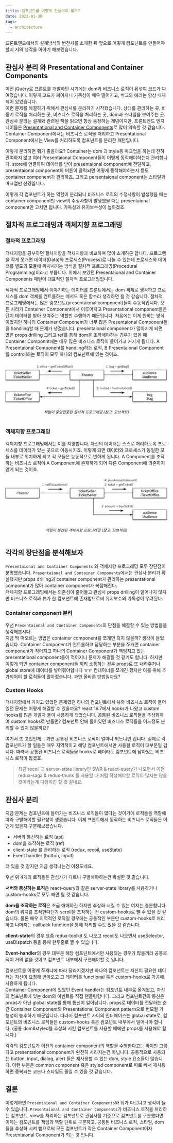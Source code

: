 ```yaml
---
title: 컴포넌트를 어떻게 만들어야 할까?
date: 2022-01-30
tags:
  - architecture
---
```


프론트엔드에서의 설계방식의 변천사를 소개한 뒤 앞으로 어떻게 컴포넌트를 만들어야 할지 저의 생각을 이야기 해보겠습니다.

<!--truncate-->

## 관심사 분리 와 Presentational and Container Components

이전 jQuery로 프론트를 개발하던 시기에는 dom과 비즈니스 로직이 뒤섞여 코드가 짜여졌습니다. 이렇게 코드가 짜여지니 가독성이 매우 떨어지고, 버그와 에러는 항상 내재되어 있었습니다.  
이런 문제를 해결하기 위해서 관심사를 분리하기 시작했습니다. 상태를 관리하는 곳, 비동기 로직을 처리하는 곳, 비즈니스 로직을 처리하는 곳, dom과 스타일을 보여주는 곳.  
관심사 분리는 설계와 관련된 책을 읽으면 항상 등장하는 개념이지만, 프론트엔드 엔지니어들은 [Presentational and Container Components](https://medium.com/@dan_abramov/smart-and-dumb-components-7ca2f9a7c7d0)로 많이 익숙할 것 같습니다.
Container Component에서는 비즈니스 로직을 처리하고 Presentational Component에서는 View를 처리하도록 컴포넌트를 분리한 패턴입니다.

이렇게 분리하면 뭐가 좋을까요? Container는 dom 과 style등 마크업을 하는데 전혀 관여하지 않고 여러 Presentaional Component들이 어떻게 동작해야하는지 관리합니다. store에 연결하여 데이터를 받아 presentaional component에 전달하고, presentaional component의 버튼이 클릭되면 어떻게 동작해야하는지 등도 container component가 관리하죠. 그리고 persentaional component는 스타일과 마크업만 신경씁니다.

이렇게 각 컴포넌트가 하는 역할이 분리되니 비즈니스 로직의 수정사항이 발생했을 때는 container component만 view의 수정사항이 발생했을 때는 presentaional component만 고치면 됩니다. 가독성과 유지보수성이 높아졌죠.

## 절차적 프로그래밍과 객체지향 프로그래밍

### 절차적 프로그래밍

객체지향을 공부하면 절차지향을 객체지향과 비교하며 많이 소개하곤 합니다. 프로그램을 작게 쪼개면 데이터(Data)와 프로세스(Process)로 나눌 수 있는데 프로세스와 데이터를 별도의 모듈에 위치시키는 방식을 절차적 프로그래밍(Procedural Programming)이라고 부릅니다. 위에서 보았던 Presentaional and Container Components 패턴이 대표적인 절차적 프로그래밍입니다.

적차적 프로그래밍에서 이야기하는 데이터를 프론트에서는 dom 객체로 생각하고 프로세스를 dom 객체를 컨트롤하는 메서드 혹은 함수라 생각하면 될 것 같습니다. 절차적 프로그래밍에서는 많은 컴포넌트(presentaional component)들이 수동적입니다. 모든 처리가 Container Component에서 이루어지고 Presentational component들은 단지 데이터를 받아 보여주는 역할만 수행하기 때문입니다. 처음에는 이게 원하는 방식이었지만 하나의 Container Component가 너무 많은 Presentaional Component들을 handling할 때 문제가 생겼습니다. presentaional component가 많아지게 되면 많은 props drilling 그리고 ref를 통해 dom을 조작해야하는 경우가 있을 때 Container Componnt에는 매우 많은 비즈니스 로직이 들어가고 커지게 됩니다. A Presentaional Component를 handling하는 로직, B Presentaional Component를 controll하는 로직이 모두 하나의 컴포넌트에 있는 것이죠.

![img](./images/절차적-프로그래밍.jpeg)

<center><small><em>책임이 중앙집중된 절차적 프로그래밍 (참고: 오브젝트)</em></small></center>
<br/>

### 객체지향 프로그래밍

객체지향 프로그래밍에서는 이를 지양합니다. 자신의 데이터는 스스로 처리하도록 프로세스를 데이터가 있는 곳으로 이동시키죠. 이렇게 되면 데이터와 프로세스가 동일한 모듈 내부로 위치하게 되고 각 모듈은 능동적으로 변하게 됩니다. A Component를 조작하는 비즈니스 로직이 A Component에 존재하게 되어 다른 Component에 의존하지 않게 되는 것이죠.

![img](./images/객체지향-프로그래밍.jpeg)

<center><small><em>책임이 분산된 객체지향 프로그래밍 (참고: 오브젝트)</em></small></center>
<br/>

## 각각의 장단점을 분석해보자

`Presentaional and Container Components` 와 객체지향 프로그래밍 모두 장단점이 분명했습니다.
`Presentaional and Container Components`에서는 관심사 분리가 확실했지만 props drilling과 container component가 관리하는 presentational component가 많아 container component가 복잡해진다.  
객체지향 프로그래밍에서는 의존성이 줄어들고 관심사 props drilling이 일어나지 않지만 비즈니스 로직과 뷰가 한 컴포넌트에 존재함으로써 유지보수와 가독성이 우려된다.

### Container component 분리

우선 `Presentaional and Container Components`의 단점을 해결할 수 있는 방법들을 생각해봅시다.  
지금 딱 떠오르는 방법은 container component를 쪼개면 되지 않을까? 생각이 들었습니다. Container Component가 컨트롤하고 담당하는 부분을 쪼개면 container component가 작아지고 하나의 Container Component가 책임지고 있는 presentational component들이 적어지니 문제가 해결될 것 같기도 합니다. 하지만 이렇게 되면 container component들 끼리 소통하는 경우 props로 또 내려주거나 global store에 데이터를 넣어줘야합니다 ㅠㅠ 컨테이너를 쪼개긴 했지만 이를 위해 추가되어야 할 로직들이 많아졌습니다. 과연 올바른 방법일까요?

### Custom Hooks

객체지향에서 가지고 있었던 문제였던 하나의 컴포넌트에서 뷰와 비즈니스 로직이 들어있던 문제는 어떻게 해결할 수 있을까요? react 16.7에서 hooks가 나왔고 custom hooks를 많은 개발자 들이 사용하게 되었습니다. 공통된 비즈니스 로직들을 추상화하여 custom hooks로 만들면? 컴포넌트 안에 들어있던 비즈니스 로직들을 어느정도 분리할 수 있지 않을까요?

여기서 또 고민인게... 과연 공통된 비즈니스 로직이 얼마나 되느냐인 겁니다. 실제로 각 컴포넌트가 할 일들은 매우 지역적이고 해당 컴포넌트에서만 사용될 로직이 대부분일 겁니다. 따라서 공통된 비즈니스 로직들을 hooks로 빼더라도 컴포넌트에 남아있는 비즈니스 로직이 많겠죠.

> 최근 recoil 과 server-state library인 SWR & react-query가 나오면서 이전 redux-saga & redux-thunk 를 사용할 때 처럼 작성해야할 로직이 많지는 않을 것이라는게 다행이긴 할 것 같네요.

## 관심사 분리

지금 문제는 컴포넌트에 들어가는 비즈니스 로직들이 많다는 것이기에 로직들을 역할에 따라 구별해야할 필요성이 생겼습니다. 이제 프론트에서 동작하는 비즈니스 로직들은 어떤게 있을지 구분해보겠습니다.

- 서버와 통신하는 로직 (api)
- dom을 조작하는 로직 (ref)
- client-state 를 관리하는 로직 (redux, recoil, useState)
- Event handler (button, input)

더 있을 것 같지만 지금 생각나는건 이정도네요.

우선 위 4개의 로직들은 관심사가 다르니 구별해야하는건 확실한 것 같습니다.

**서버와 통신하는 로직**은 react-query와 같은 server-state library를 사용하거나 custom-hooks로 모두 빼면 될 것 같습니다.

**dom을 조작하는 로직**은 조금 애매하긴 하지만 추상화 시킬 수 있는 여지는 충분합니다. dom의 위치를 조작한다던가 scroll을 조작하는 건 custom-hooks로 뺄 수 있을 것 같습니다. 물론 매우 지역적인 로직일 경우에는 공통적인 부분만 custom-hooks로 처리하고 나머지는 callback function을 통해 처리할 수도 있을 것 같습니다.

**client-state**의 경우 요즘 redux-toolkit 도 나오고 recoil도 나오면서 useSelector, useDispatch 등을 통해 한두줄로 짤 수 있습니다.

**Event-handler**의 경우 대부분 해당 컴포넌트에서만 사용되는 경우가 많을꺼라 공통로직이 거의 없을 것이고 컴포넌트 내부에서 구현해야할 것 입니다.

컴포넌트를 어떻게 쪼개냐에 따라 달라지겠지만 하나의 컴포넌트는 자신이 필요한 데이터는 자신이 요청해 받아오고 그 데이터를 functional 혹은 custom-hooks로 가공해 사용하게 됩니다.  
Container Component에 있었던 Event handler는 컴포넌트 내부로 옮겨왔고, 자신의 컴포넌트에 있는 dom의 이벤트를 직접 핸들링합니다. 그리고 컴포넌트간의 통신은 props가 아닌 global state를 통해 통신이 일어납니다. props로 데이터를 전달하는 순간 Container Component와 Presentational Component pattern으로 변모될 가능성이 농후하기 때문입니다. 따라서 컴포넌트 사이의 인터페이스는 global state로, 컴포넌트의 비즈니스 로직들은 custom-hooks 혹은 컴포넌트 내부에서 일어나야 합니다. (공통 dom&styled를 추상화 시킨 컴포넌트를 사용할 때에만 props를 사용해야 합니다.)

각각의 컴포넌트가 이전의 container component의 역할을 수행한다고는 하지만 그렇다고 presentational component가 완전히 사라지는건 아닙니다. 공통적으로 사용되는 button, input, dialog, alert 들은 재사용할 수 있는 dom, style 요소들이 많습니다. 이런 부분은 common component 혹은 styled component로 따로 빼서 재사용하면 중복되는 코드나 스타일도 줄일 수 있을 것 같습니다.

## 결론

이렇게하면 `Presentaional and Container Components`와 뭐가 다르냐고 생각이 들 수 있습니다. `Presentaional and Container Components`가 비즈니스 로직을 처리하는 컴포넌트, view를 처리하는 컴포넌트로 관심사를 기준으로 컴포넌트를 구분했다면 이제는 컴포넌트를 책임과 역할 단위로 구분하고, 공통된 비즈니스 로직, 스타일, dom들을 추상화 시켜 뺌으로써 모든 컴포넌트가 작은 Container Component이자 Presentaional Component가 되는 것 입니다.
